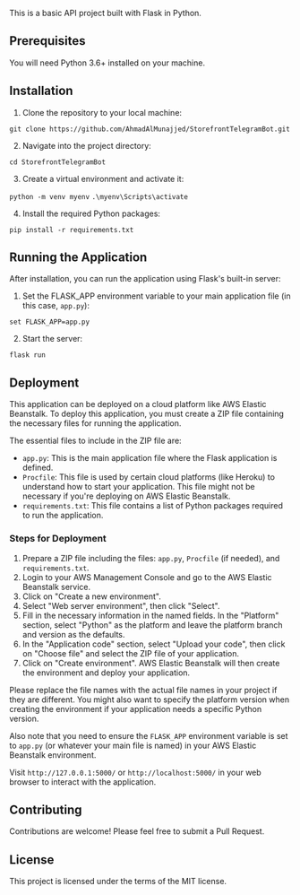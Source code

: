 This is a basic API project built with Flask in Python.

## Prerequisites

You will need Python 3.6+ installed on your machine. 

## Installation

1. Clone the repository to your local machine:

`git clone https://github.com/AhmadAlMunajjed/StorefrontTelegramBot.git`

2. Navigate into the project directory:

`cd StorefrontTelegramBot`

3. Create a virtual environment and activate it:

`python -m venv myenv`
`.\myenv\Scripts\activate`


4. Install the required Python packages:

`pip install -r requirements.txt`


## Running the Application

After installation, you can run the application using Flask's built-in server:

1. Set the FLASK_APP environment variable to your main application file (in this case, `app.py`):

`set FLASK_APP=app.py`


2. Start the server:

`flask run`

## Deployment

This application can be deployed on a cloud platform like AWS Elastic Beanstalk. To deploy this application, you must create a ZIP file containing the necessary files for running the application.

The essential files to include in the ZIP file are:

- `app.py`: This is the main application file where the Flask application is defined.
- `Procfile`: This file is used by certain cloud platforms (like Heroku) to understand how to start your application. This file might not be necessary if you're deploying on AWS Elastic Beanstalk.
- `requirements.txt`: This file contains a list of Python packages required to run the application.

### Steps for Deployment

1. Prepare a ZIP file including the files: `app.py`, `Procfile` (if needed), and `requirements.txt`.
2. Login to your AWS Management Console and go to the AWS Elastic Beanstalk service.
3. Click on "Create a new environment".
4. Select "Web server environment", then click "Select".
5. Fill in the necessary information in the named fields. In the "Platform" section, select "Python" as the platform and leave the platform branch and version as the defaults.
6. In the "Application code" section, select "Upload your code", then click on "Choose file" and select the ZIP file of your application.
7. Click on "Create environment". AWS Elastic Beanstalk will then create the environment and deploy your application.

Please replace the file names with the actual file names in your project if they are different. You might also want to specify the platform version when creating the environment if your application needs a specific Python version.

Also note that you need to ensure the `FLASK_APP` environment variable is set to `app.py` (or whatever your main file is named) in your AWS Elastic Beanstalk environment.

Visit `http://127.0.0.1:5000/` or `http://localhost:5000/` in your web browser to interact with the application.

## Contributing

Contributions are welcome! Please feel free to submit a Pull Request.

## License

This project is licensed under the terms of the MIT license.